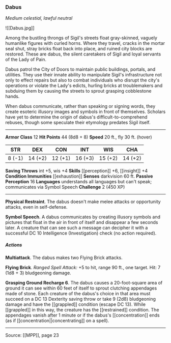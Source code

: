 ### Dabus
_Medium celestial, lawful neutral_

![[Dabus.jpg]]

Among the bustling throngs of Sigil's streets float gray-skinned, vaguely humanlike figures with curled horns. Where they travel, cracks in the mortar seal shut, stray bricks float back into place, and ruined city blocks are restored. These are dabus, the silent caretakers of Sigil and loyal servants of the Lady of Pain.

Dabus patrol the City of Doors to maintain public buildings, portals, and utilities. They use their innate ability to manipulate Sigil's infrastructure not only to effect repairs but also to combat individuals who disrupt the city's operations or violate the Lady's edicts, hurling bricks at troublemakers and subduing them by causing the streets to sprout grasping cobblestone hands.

When dabus communicate, rather than speaking or signing words, they create esoteric illusory images and symbols in front of themselves. Scholars have yet to determine the origin of dabus's difficult-to-comprehend rebuses, though some speculate their etymology predates Sigil itself.




---

**Armor Class** 12
**Hit Points** 44 (8d8 + 8)
**Speed** 20 ft., fly 30 ft. (hover)

| STR     | DEX     | CON     | INT     | WIS     | CHA     |
|---------|---------|---------|---------|---------|---------|
| 8 (-1) | 14 (+2) | 12 (+1) | 16 (+3) | 15 (+2) | 14 (+2) |

**Saving Throws** int +5, wis +4
**Skills** [[perception]] +6, [[insight]] +4
**Condition Immunities** [[exhaustion]]
**Senses** darkvision 60 ft.
**Passive Perception** 16
**Languages** understands all languages but can't speak; communicates via Symbol Speech
**Challenge** 2 (450 XP)

---

**Physical Restraint**. The dabus doesn't make melee attacks or opportunity attacks, even in self-defense.

**Symbol Speech**. A dabus communicates by creating illusory symbols and pictures that float in the air in front of itself and disappear a few seconds later. A creature that can see such a message can decipher it with a successful DC 10 Intelligence (Investigation) check (no action required).

##### Actions
**Multiattack**. The dabus makes two Flying Brick attacks.

**Flying Brick**. _Ranged Spell Attack:_ +5 to hit, range 90 ft., one target. Hit: 7 (1d8 + 3) bludgeoning damage.

**Grasping Ground Recharge 6**. The dabus causes a 20-foot-square area of ground it can see within 60 feet of itself to sprout clutching appendages made of stone. Each creature of the dabus's choice in that area must succeed on a DC 13 Dexterity saving throw or take 9 (2d8) bludgeoning damage and have the [[grappled]] condition (escape DC 13). While [[grappled]] in this way, the creature has the [[restrained]] condition. The appendages vanish after 1 minute or if the dabus's [[concentration]] ends (as if [[concentration||concentrating]] on a spell).


---

Source: [[MPP]], page 23